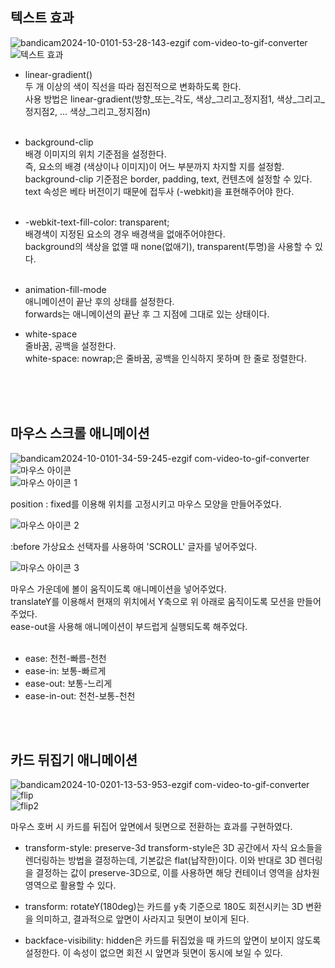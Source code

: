 


## 텍스트 효과


![bandicam2024-10-0101-53-28-143-ezgif com-video-to-gif-converter](https://github.com/user-attachments/assets/be00d605-7e29-4078-b55c-f6ab94f7b588)<br/>
![텍스트 효과](https://github.com/user-attachments/assets/06024fd4-fdf6-4c89-93d2-d152363141ce)<br/>

+ linear-gradient() <br/>
  두 개 이상의 색이 직선을 따라 점진적으로 변화하도록 한다. <br/>
  사용 방법은 linear-gradient(방향_또는_각도, 색상_그리고_정지점1, 색상_그리고_정지점2, ... 색상_그리고_정지점n) <br/><br/>


+ background-clip<br/>
  배경 이미지의 위치 기준점을 설정한다. <br/>
  즉, 요소의 배경 (색상이나 이미지)이 어느 부분까지 차지할 지를 설정함.<br/>
  background-clip 기준점은 border, padding, text, 컨텐츠에 설정할 수 있다.<br/>
  text 속성은 베타 버전이기 때문에 접두사 (-webkit)을 표현해주어야 한다.<br/><br/>

+ -webkit-text-fill-color: transparent;<br/>
  배경색이 지정된 요소의 경우 배경색을 없애주어야한다.<br/>
  background의 색상을 없앨 때 none(없애기), transparent(투명)을 사용할 수 있다.<br/><br/>

+ animation-fill-mode <br/>
  애니메이션이 끝난 후의 상태를 설정한다.<br/>
  forwards는 애니메이션의 끝난 후 그 지점에 그대로 있는 상태이다.<br/>

+ white-space  <br/>
  줄바꿈, 공백을 설정한다.<br/>
  white-space: nowrap;은 줄바꿈, 공백을 인식하지 못하며 한 줄로 정렬한다.<br/>

<br/>
<br/>
<br/>




## 마우스 스크롤 애니메이션


![bandicam2024-10-0101-34-59-245-ezgif com-video-to-gif-converter](https://github.com/user-attachments/assets/2cdfa46c-bf18-4934-a5e4-af8e5b010435)<br>
![마우스 아이콘](https://github.com/user-attachments/assets/c8426033-432a-442e-a61f-598efe173c84)<br>
![마우스 아이콘 1](https://github.com/user-attachments/assets/5185a87b-9459-4339-a767-f25f3c99d6a7)<br>

position : fixed를 이용해 위치를 고정시키고 마우스 모양을 만들어주었다.

![마우스 아이콘 2](https://github.com/user-attachments/assets/cccfde54-3e10-4db3-b52d-e34379ac6119)<br>

 :before 가상요소 선택자를 사용하여 'SCROLL' 글자를 넣어주었다.

![마우스 아이콘 3](https://github.com/user-attachments/assets/be4797d1-3abd-40aa-b861-6234434a3779)<br>

마우스 가운데에 볼이 움직이도록 애니메이션을 넣어주었다.<br>
translateY를 이용해서 현재의 위치에서 Y축으로 위 아래로 움직이도록 모션을 만들어주었다.<br>
ease-out을 사용해 애니메이션이 부드럽게 실행되도록 해주었다.<br><br>

+ ease: 천천-빠름-천천<br>
+ ease-in: 보통-빠르게<br>
+ ease-out: 보통-느리게<br>
+ ease-in-out: 천천-보통-천천

<br/>
<br/>


## 카드 뒤집기 애니메이션



![bandicam2024-10-0201-13-53-953-ezgif com-video-to-gif-converter](https://github.com/user-attachments/assets/64000f1b-7d13-4155-80ee-1dbc7855652d)<br/>
![flip](https://github.com/user-attachments/assets/b689327a-b5da-4841-b86a-5d87714073ec)<br/>
![flip2](https://github.com/user-attachments/assets/7e4d0619-f6fa-4f0f-8064-c2c6bd6ee5eb)<br/>

마우스 호버 시 카드를 뒤집어 앞면에서 뒷면으로 전환하는 효과를 구현하였다.<br/>

+ transform-style: preserve-3d
  transform-style은 3D 공간에서 자식 요소들을 렌더링하는 방법을 결정하는데, 기본값은 flat(납작한)이다.
  이와 반대로 3D 렌더링을 결정하는 값이 preserve-3D으로, 이를 사용하면 해당 컨테이너 영역을 삼차원 영역으로 활용할 수 있다.

+ transform: rotateY(180deg)는 카드를 y축 기준으로 180도 회전시키는 3D 변환을 의미하고, 결과적으로 앞면이 사라지고 뒷면이 보이게 된다.

+ backface-visibility: hidden은 카드를 뒤집었을 때 카드의 앞면이 보이지 않도록 설정한다. 이 속성이 없으면 회전 시 앞면과 뒷면이 동시에 보일 수 있다.

